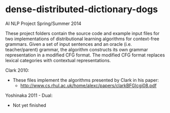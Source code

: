 dense-distributed-dictionary-dogs
=================================
AI NLP Project Spring/Summer 2014

These project folders contain the source code and example input files for two
implementations of distributional learning algorithms for context-free
grammars. Given a set of input sentences and an oracle (i.e. teacher/parent)
grammar, the algorithm constructs its own grammar representation in a
modified CFG format. The modified CFG format replaces lexical categories with
contextual representations.

Clark 2010:
- These files implement the algorithms presented by Clark in his paper:
    - http://www.cs.rhul.ac.uk/home/alexc/papers/clarkBFGIcgi08.pdf

Yoshinaka 2011 - Dual:
- Not yet finished
